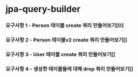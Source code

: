 # jpa-query-builder

### 요구사항 1 - Person 테이블 create 쿼리 만들어보기[O]
### 요구사항 2 - Person 테이블v2 create 쿼리 만들어보기[]
### 요구사항 3 - User 테이블 create 쿼리 만들어보기[]
### 요구사항 4 - 생성한 테이블들에 대해 drop 쿼리 만들어보기[]
